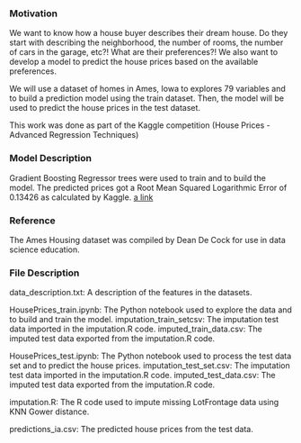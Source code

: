 ### Motivation
We want to know how a house buyer describes their dream house. Do they start with describing the neighborhood, the number of rooms, the number of cars in the garage, etc?! What are their preferences?! We also want to develop a model to predict the house prices based on the available preferences.

We will use a dataset of homes in Ames, Iowa to explores 79 variables and to build a prediction model using the train dataset. Then, the model will be used to predict the house prices in the test dataset.

This work was done as part of the Kaggle competition (House Prices - Advanced Regression Techniques)

### Model Description
Gradient Boosting Regressor trees were used to train and to build the model. The predicted prices got a Root Mean Squared Logarithmic Error of 0.13426
as calculated by Kaggle.
[a link](https://www.kaggle.com/ibrahimemadeldin/competitions)

### Reference

The Ames Housing dataset was compiled by Dean De Cock for use in data science education.

### File Description

data_description.txt: A description of the features in the datasets.

HousePrices_train.ipynb: The Python notebook used to explore the data and to build and train the model.
imputation_train_setcsv: The imputation test data imported in the imputation.R code.
imputed_train_data.csv: The imputed test data exported from the imputation.R code.

HousePrices_test.ipynb: The Python notebook used to process the test data set and to predict the house prices.
imputation_test_set.csv: The imputation test data imported in the imputation.R code.
imputed_test_data.csv: The imputed test data exported from the imputation.R code.

imputation.R: The R code used to impute missing LotFrontage data using KNN Gower distance.

predictions_ia.csv: The predicted house prices from the test data.
